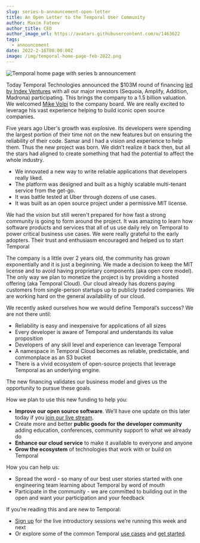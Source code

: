 ```yaml
---
slug: series-b-announcement-open-letter
title: An Open Letter to the Temporal User Community
author: Maxim Fateev
author_title: CEO
author_image_url: https://avatars.githubusercontent.com/u/1463622
tags:
  - announcement
date: 2022-2-16T00:00:00Z
image: /img/temporal-home-page-feb-2022.png
---
```


![Temporal home page with series b announcement](/img/temporal-home-page-feb-2022.png)

<!--truncate-->

Today Temporal Technologies announced the $103M round of financing [led by Index Ventures](https://www.indexventures.com/perspectives/everything-is-a-workflow-our-investment-in-temporal/) with all our major investors (Sequoia, Amplify, Addition, Madrona) participating.
This brings the company to a 1.5 billion valuation.
We welcomed [Mike Volpi](https://www.linkedin.com/in/mavolpi/) to the company board.
We are really excited to leverage his vast experience helping to build iconic open source companies.

Five years ago Uber's growth was explosive.
Its developers were spending the largest portion of their time not on the new features but on ensuring the reliability of their code.
Samar and I had a vision and experience to help them.
Thus the new project was born.
We didn’t realize it back then, but all the stars had aligned to create something that had the potential to affect the whole industry.

- We innovated a new way to write reliable applications that developers really liked.
- The platform was designed and built as a highly scalable multi-tenant service from the get-go.
- It was battle tested at Uber through dozens of use cases.
- It was built as an open source project under a permissive MIT license.

We had the vision but still weren't prepared for how fast a strong community is going to form around the project.
It was amazing to learn how software products and services  that all of us use daily rely on Temporal to power critical business use cases.
We were really grateful to the early adopters.
Their trust and enthusiasm encouraged and helped us to start Temporal

The company is a little over 2 years old, the community has grown exponentially and it is just a beginning.
We made a decision to keep the MIT license and to avoid having proprietary components (aka open core model).
The only way we plan to monetize the project is by providing a hosted offering (aka Temporal Cloud).
Our cloud already has dozens paying customers from single-person startups up to publicly traded companies.
We are working hard on the general availability of our cloud.

We recently asked ourselves how we would define Temporal’s success? We are not there until:

- Reliability is easy and inexpensive for applications of all sizes
- Every developer is aware of Temporal and understands its value proposition
- Developers of any skill level and experience can leverage Temporal
- A namespace in Temporal Cloud becomes as reliable, predictable, and commonplace as an S3 bucket
- There is a vivid ecosystem of open-source projects that leverage Temporal as an underlying engine.

The new financing validates our business model and gives us the opportunity to pursue these goals.

How we plan to use this new funding to help you:

- **Improve our open source software**.  We’ll have one update on this later today if you [join our live stream](https://temporal-io.zoom.us/webinar/register/WN_VJvPQh8NSk-CyHfvPIZc9w).
- Create more and better **public goods for the developer community** adding education, conferences, community support to what we already do
- **Enhance our cloud service** to make it available to everyone and anyone
- **Grow the ecosystem** of technologies that work with or build on Temporal

How you can help us:

- Spread the word - so many of our best user stories started with one engineering team learning about Temporal by word of mouth
- Participate in the community - we are committed to building out in the open and want your participation and your feedback

If you’re reading this and are new to Temporal:

- [Sign up](https://calendly.com/community-temporal) for the live introductory sessions we’re running this week and next
- Or explore some of the common Temporal [use cases](https://temporal.io/use-cases) and [get started](https://docs.temporal.io/).
